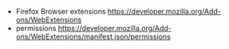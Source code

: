 
* Firefox Browser extensions https://developer.mozilla.org/Add-ons/WebExtensions
* permissions https://developer.mozilla.org/Add-ons/WebExtensions/manifest.json/permissions
